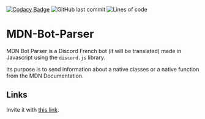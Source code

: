 [![Codacy Badge](https://api.codacy.com/project/badge/Grade/4e8ced46b44844a7a4f71911551c5428)](https://app.codacy.com/gh/Ayfri/mdn-bot-parser?utm_source=github.com&utm_medium=referral&utm_content=Ayfri/mdn-bot-parser&utm_campaign=Badge_Grade)
![GitHub last commit](https://img.shields.io/github/last-commit/Ayfri/mdn-bot-parser)
![Lines of code](https://img.shields.io/tokei/lines/github/Ayfri/mdn-bot-parser?label=total%20lines%20of%20code)


# MDN-Bot-Parser

MDN Bot Parser is a Discord French bot (it will be translated) made in Javascript using the `discord.js` library.

Its purpose is to send information about a native classes or a native function from the MDN Documentation.

## Links

Invite it with [this link](https://discord.com/oauth2/authorize?client_id=742373313199866009&scope=bot&permissions=388160).
